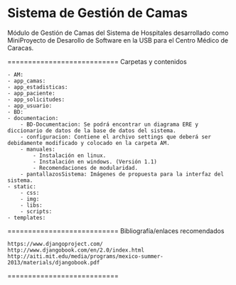 Sistema de Gestión de Camas
===========================

Módulo de Gestión de Camas del Sistema de Hospitales desarrollado como MiniProyecto de Desarollo de Software en la USB para el Centro Médico de Caracas.

===========================
Carpetas y contenidos

	- AM:
	- app_camas:
	- app_estadisticas:
	- app_paciente:
	- app_solicitudes:
	- app_usuario:
	- BD:
	- documentacion: 
		- BD-Documentacion: Se podrá encontrar un diagrama ERE y diccionario de datos de la base de datos del sistema.
		- configuracion: Contiene el archivo settings que deberá ser debidamente modificado y colocado en la carpeta AM.
		- manuales: 
			- Instalación en linux.
			- Instalación en windows. (Versión 1.1)
			- Recomendaciones de modularidad.
		- pantallazosSistema: Imágenes de propuesta para la interfaz del sistema. 
	- static:
		- css:
		- img:
		- libs:
		- scripts: 
	- templates:

===========================
Bibliografía/enlaces recomendados

	https://www.djangoproject.com/
	http://www.djangobook.com/en/2.0/index.html
	http://aiti.mit.edu/media/programs/mexico-summer-2013/materials/djangobook.pdf

===========================